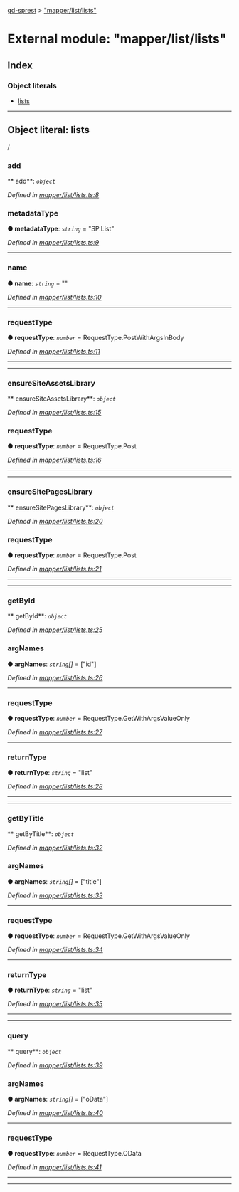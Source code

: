 [gd-sprest](../README.md) > ["mapper/list/lists"](../modules/_mapper_list_lists_.md)



# External module: "mapper/list/lists"

## Index

### Object literals

* [lists](_mapper_list_lists_.md#lists)



---
<a id="lists"></a>

## Object literal: lists


/


<a id="lists.add"></a>

###  add

** add**:  *`object`* 

*Defined in [mapper/list/lists.ts:8](https://github.com/gunjandatta/sprest/blob/3de79f1/src/mapper/list/lists.ts#L8)*




<a id="lists.add.metadatatype"></a>

###  metadataType

**●  metadataType**:  *`string`*  = "SP.List"

*Defined in [mapper/list/lists.ts:9](https://github.com/gunjandatta/sprest/blob/3de79f1/src/mapper/list/lists.ts#L9)*





___
<a id="lists.add.name"></a>

###  name

**●  name**:  *`string`*  = ""

*Defined in [mapper/list/lists.ts:10](https://github.com/gunjandatta/sprest/blob/3de79f1/src/mapper/list/lists.ts#L10)*





___
<a id="lists.add.requesttype"></a>

###  requestType

**●  requestType**:  *`number`*  =  RequestType.PostWithArgsInBody

*Defined in [mapper/list/lists.ts:11](https://github.com/gunjandatta/sprest/blob/3de79f1/src/mapper/list/lists.ts#L11)*





___

___
<a id="lists.ensuresiteassetslibrary"></a>

###  ensureSiteAssetsLibrary

** ensureSiteAssetsLibrary**:  *`object`* 

*Defined in [mapper/list/lists.ts:15](https://github.com/gunjandatta/sprest/blob/3de79f1/src/mapper/list/lists.ts#L15)*




<a id="lists.ensuresiteassetslibrary.requesttype-1"></a>

###  requestType

**●  requestType**:  *`number`*  =  RequestType.Post

*Defined in [mapper/list/lists.ts:16](https://github.com/gunjandatta/sprest/blob/3de79f1/src/mapper/list/lists.ts#L16)*





___

___
<a id="lists.ensuresitepageslibrary"></a>

###  ensureSitePagesLibrary

** ensureSitePagesLibrary**:  *`object`* 

*Defined in [mapper/list/lists.ts:20](https://github.com/gunjandatta/sprest/blob/3de79f1/src/mapper/list/lists.ts#L20)*




<a id="lists.ensuresitepageslibrary.requesttype-2"></a>

###  requestType

**●  requestType**:  *`number`*  =  RequestType.Post

*Defined in [mapper/list/lists.ts:21](https://github.com/gunjandatta/sprest/blob/3de79f1/src/mapper/list/lists.ts#L21)*





___

___
<a id="lists.getbyid"></a>

###  getById

** getById**:  *`object`* 

*Defined in [mapper/list/lists.ts:25](https://github.com/gunjandatta/sprest/blob/3de79f1/src/mapper/list/lists.ts#L25)*




<a id="lists.getbyid.argnames"></a>

###  argNames

**●  argNames**:  *`string`[]*  =  ["id"]

*Defined in [mapper/list/lists.ts:26](https://github.com/gunjandatta/sprest/blob/3de79f1/src/mapper/list/lists.ts#L26)*





___
<a id="lists.getbyid.requesttype-3"></a>

###  requestType

**●  requestType**:  *`number`*  =  RequestType.GetWithArgsValueOnly

*Defined in [mapper/list/lists.ts:27](https://github.com/gunjandatta/sprest/blob/3de79f1/src/mapper/list/lists.ts#L27)*





___
<a id="lists.getbyid.returntype"></a>

###  returnType

**●  returnType**:  *`string`*  = "list"

*Defined in [mapper/list/lists.ts:28](https://github.com/gunjandatta/sprest/blob/3de79f1/src/mapper/list/lists.ts#L28)*





___

___
<a id="lists.getbytitle"></a>

###  getByTitle

** getByTitle**:  *`object`* 

*Defined in [mapper/list/lists.ts:32](https://github.com/gunjandatta/sprest/blob/3de79f1/src/mapper/list/lists.ts#L32)*




<a id="lists.getbytitle.argnames-1"></a>

###  argNames

**●  argNames**:  *`string`[]*  =  ["title"]

*Defined in [mapper/list/lists.ts:33](https://github.com/gunjandatta/sprest/blob/3de79f1/src/mapper/list/lists.ts#L33)*





___
<a id="lists.getbytitle.requesttype-4"></a>

###  requestType

**●  requestType**:  *`number`*  =  RequestType.GetWithArgsValueOnly

*Defined in [mapper/list/lists.ts:34](https://github.com/gunjandatta/sprest/blob/3de79f1/src/mapper/list/lists.ts#L34)*





___
<a id="lists.getbytitle.returntype-1"></a>

###  returnType

**●  returnType**:  *`string`*  = "list"

*Defined in [mapper/list/lists.ts:35](https://github.com/gunjandatta/sprest/blob/3de79f1/src/mapper/list/lists.ts#L35)*





___

___
<a id="lists.query"></a>

###  query

** query**:  *`object`* 

*Defined in [mapper/list/lists.ts:39](https://github.com/gunjandatta/sprest/blob/3de79f1/src/mapper/list/lists.ts#L39)*




<a id="lists.query.argnames-2"></a>

###  argNames

**●  argNames**:  *`string`[]*  =  ["oData"]

*Defined in [mapper/list/lists.ts:40](https://github.com/gunjandatta/sprest/blob/3de79f1/src/mapper/list/lists.ts#L40)*





___
<a id="lists.query.requesttype-5"></a>

###  requestType

**●  requestType**:  *`number`*  =  RequestType.OData

*Defined in [mapper/list/lists.ts:41](https://github.com/gunjandatta/sprest/blob/3de79f1/src/mapper/list/lists.ts#L41)*





___

___


